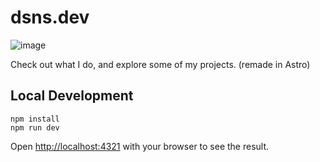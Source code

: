 # dsns.dev
![image](https://github.com/user-attachments/assets/6b21a6a3-961e-4bb1-b09f-68e440649566)



Check out what I do, and explore some of my projects. (remade in Astro)

## Local Development

```
npm install
npm run dev
```

Open [http://localhost:4321](http://localhost:4321) with your browser to see the result.
